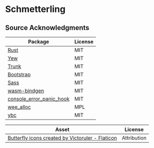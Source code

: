 # Schmetterling

## Source Acknowledgments
| Package                                                                          | License |
| -------------------------------------------------------------------------------- | ------- |
| [Rust](https://www.rust-lang.org/)                                               | MIT     |
| [Yew](https://yew.rs/)                                                           | MIT     |
| [Trunk](https://trunkrs.dev/)                                                    | MIT     |
| [Bootstrap](https://getbootstrap.com/)                                           | MIT     |
| [Sass](https://sass-lang.com/)                                                   | MIT     |
| [wasm-bindgen](https://github.com/rustwasm/wasm-bindgen)                         | MIT     |
| [console_error_panic_hook](https://github.com/rustwasm/console_error_panic_hook) | MIT     |
| [wee_alloc](https://github.com/rustwasm/wee_alloc)                               | MPL     |
| [ybc](https://github.com/thedodd/ybc)                                            | MIT     |

| Asset                                                                                             | License     |
| ------------------------------------------------------------------------------------------------- | ----------- |
| [Butterfly icons created by Victoruler - Flaticon](https://www.flaticon.com/free-icons/butterfly) | Attribution |